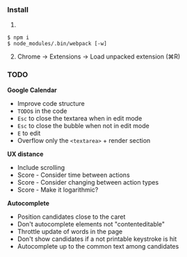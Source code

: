 ### Install

1. &nbsp;
  ```
  $ npm i
  $ node_modules/.bin/webpack [-w]
  ```
2. Chrome → Extensions → Load unpacked extension (⌘R)

### TODO

**Google Calendar**

- Improve code structure
- `TODO`s in the code
- `Esc` to close the textarea when in edit mode
- `Esc` to close the bubble when not in edit mode
- `E` to edit
- Overflow only the `<textarea>` + render section

**UX distance**

- Include scrolling
- Score - Consider time between actions
- Score - Consider changing between action types
- Score - Make it logarithmic?

**Autocomplete**

- Position candidates close to the caret
- Don't autocomplete elements not "contenteditable"
- Throttle update of words in the page
- Don't show candidates if a not printable keystroke is hit
- Autocomplete up to the common text among candidates
